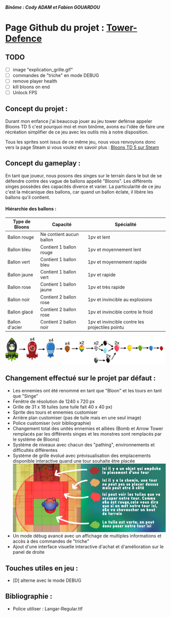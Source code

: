 ##### Binôme : Cody ADAM et Fabien GOUARDOU

# Page Github du projet : [Tower-Defence](https://github.com/CodyAdam/Tower-Defence)

## TODO

-   [ ] image "explication_grille.gif"
-   [ ] commandes de "triche" en mode DEBUG
-   [ ] remove player health
-   [ ] kill bloons on end
-   [ ] Unlock FPS

## Concept du projet :

Durant mon enfance j'ai beaucoup jouer au jeu tower defénse appeler Bloons TD 5 c'est pourquoi moi et mon binôme, avons eu l'idée de faire une récréation simplifier de ce jeu avec les outils mis à notre disposition.

Tous les sprites sont issus de ce même jeu, nous vous renvoyions donc vers la page Steam si vous voulez en savoir plus : [Bloons TD 5 sur Steam](https://store.steampowered.com/app/306020Bloons_TD_5/)

## Concept du gameplay :

En tant que joueur, nous posons des singes sur le terrain dans le but de se défendre contre des vague de ballons appellé "Bloons". Les différents singes possèdes des capacités diverce et varier. La particularité de ce jeu c'est la mécanique des ballons, car quand un ballon éclate, il libère les ballons qu'il contient.

#### Hiérarchie des ballons :

| Type de Bloons | Capacité                 | Spécialité                                      |
| -------------- | ------------------------ | ----------------------------------------------- |
| Ballon rouge   | Ne contient aucun ballon | 1pv et lent                                     |
| Ballon bleu    | Contient 1 ballon rouge  | 1pv et moyennement lent                         |
| Ballon vert    | Contient 1 ballon bleu   | 1pv et moyennement rapide                       |
| Ballon jaune   | Contient 1 ballon vert   | 1pv et rapide                                   |
| Ballon rose    | Contient 1 ballon jaune  | 1pv et très rapide                              |
| Ballon noir    | Contient 2 ballon rose   | 1pv et invincible au explosions                 |
| Ballon glacé   | Contient 2 ballon rose   | 1pv et invincible contre le froid               |
| Ballon d'acier | Contient 2 ballon noir   | 1pv et invincible contre les projectiles pointu |

![Image d'explication des Bloons](/explication_ballon.png)

## Changement effectué sur le projet par défaut :

-   Les ennemies ont été renommé en tant que "Bloon" et les tours en tant que "Singe"
-   Fenêtre de résolution de 1240 x 720 px
-   Grille de 31 x 18 tuiles (une tuile fait 40 x 40 px)
-   Sprite des tours et ennemies customiser
-   Arrière plan customiser (pas de tuile mais en une seul image)
-   Police customiser (voir bibliographie)
-   Changement total des unités ennemies et alliées (Bomb et Arrow Tower remplacés par les différents singes et les monstres sont remplacés par le système de Bloons)
-   Système de niveaux avec chacun des "pathing", environnements et difficultés différentes
-   Système de grille évolué avec prévisualisation des emplacements disponible interactive quand une tour souhaite être placée
    ![Image d'explication de la grille](/explication_grille.png)
-   Un mode débug avancé avec un affichage de multiples informations et accès à des commandes de "triche"
-   Ajout d'une interface visuelle interactive d'achat et d'amélioration sur le panel de droite

## Touches utiles en jeu :

-   [D] alterne avec le mode DEBUG

## Bibliographie :

-   Police utiliser : Langar-Regular.ttf

